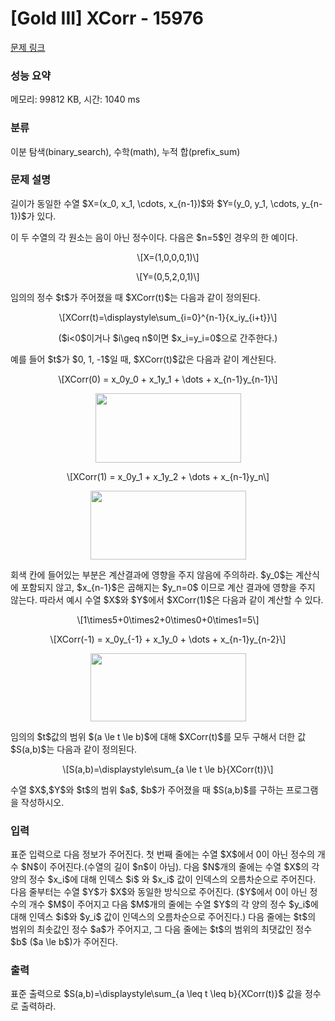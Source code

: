 # [Gold III] XCorr - 15976 

[문제 링크](https://www.acmicpc.net/problem/15976) 

### 성능 요약

메모리: 99812 KB, 시간: 1040 ms

### 분류

이분 탐색(binary_search), 수학(math), 누적 합(prefix_sum)

### 문제 설명

<p>길이가 동일한 수열 $X=(x_0, x_1, \cdots, x_{n-1})$와 $Y=(y_0, y_1, \cdots, y_{n-1})$가 있다.</p>

<p>이 두 수열의 각 원소는 음이 아닌 정수이다. 다음은 $n=5$인 경우의 한 예이다.</p>

<p style="text-align: center;">\[X=(1,0,0,0,1)\]</p>

<p style="text-align: center;">\[Y=(0,5,2,0,1)\]</p>

<p>임의의 정수 $t$가 주어졌을 때 $XCorr(t)$는 다음과 같이 정의된다.</p>

<p style="text-align: center;">\[XCorr(t)=\displaystyle\sum_{i=0}^{n-1}{x_iy_{i+t}}\]</p>

<p style="text-align: center;">($i<0$이거나 $i\geq n$이면 $x_i=y_i=0$으로 간주한다.)</p>

<p>예를 들어 $t$가 $0, 1, -1$일 때, $XCorr(t)$값은 다음과 같이 계산된다.</p>

<p style="text-align: center;">\[XCorr(0) = x_0y_0 + x_1y_1 + \dots + x_{n-1}y_{n-1}\]</p>

<p style="text-align: center;"><img alt="" src="https://upload.acmicpc.net/8e0de57f-6576-41af-bb75-a30cecfb2ac8/-/preview/" style="width: 233px; height: 111px;"></p>

<p style="text-align: center;">\[XCorr(1) = x_0y_1 + x_1y_2 + \dots + x_{n-1}y_n\]</p>

<p style="text-align: center;"><img alt="" src="https://upload.acmicpc.net/3be4587f-07d4-40d7-8bfc-afa37891bd1d/-/preview/" style="width: 249px; height: 110px;"></p>

<p>회색 칸에 들어있는 부분은 계산결과에 영향을 주지 않음에 주의하라. $y_0$는 계산식에 포함되지 않고, $x_{n-1}$은 곱해지는 $y_n=0$ 이므로 계산 결과에 영향을 주지 않는다. 따라서 예시 수열 $X$와 $Y$에서 $XCorr(1)$은 다음과 같이 계산할 수 있다.</p>

<p style="text-align: center;">\[1\times5+0\times2+0\times0+0\times1=5\]</p>

<p style="text-align: center;">\[XCorr(-1) = x_0y_{-1} + x_1y_0 + \dots + x_{n-1}y_{n-2}\]</p>

<p style="text-align: center;"><img alt="" src="" style="width: 249px; height: 109px;"></p>

<p>임의의 $t$값의 범위 $(a \le t \le b)$에 대해 $XCorr(t)$를 모두 구해서 더한 값 $S(a,b)$는 다음과 같이 정의된다.</p>

<p style="text-align: center;">\[S(a,b)=\displaystyle\sum_{a \le t \le b}{XCorr(t)}\]</p>

<p>수열 $X$,$Y$와 $t$의 범위 $a$, $b$가 주어졌을 때 $S(a,b)$를 구하는 프로그램을 작성하시오.</p>

### 입력 

 <p>표준 입력으로 다음 정보가 주어진다. 첫 번째 줄에는 수열 $X$에서 0이 아닌 정수의 개수 $N$이 주어진다.(수열의 길이 $n$이 아님). 다음 $N$개의 줄에는 수열 $X$의 각 양의 정수 $x_i$에 대해 인덱스 $i$ 와 $x_i$ 값이 인덱스의 오름차순으로 주어진다. 다음 줄부터는 수열 $Y$가 $X$와 동일한 방식으로 주어진다. ($Y$에서 0이 아닌 정수의 개수 $M$이 주어지고 다음 $M$개의 줄에는 수열 $Y$의 각 양의 정수 $y_i$에 대해 인덱스 $i$와 $y_i$ 값이 인덱스의 오름차순으로 주어진다.) 다음 줄에는 $t$의 범위의 최솟값인 정수 $a$가 주어지고, 그 다음 줄에는 $t$의 범위의 최댓값인 정수 $b$ ($a \le b$)가 주어진다. </p>

### 출력 

 <p>표준 출력으로 $S(a,b)=\displaystyle\sum_{a \leq t \leq b}{XCorr(t)}$ 값을 정수로 출력하라.</p>

